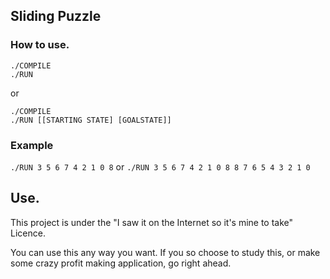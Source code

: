 ## Sliding Puzzle

### How to use.
```
./COMPILE
./RUN
```
or

```
./COMPILE
./RUN [[STARTING STATE] [GOALSTATE]]
```

### Example
```./RUN 3 5 6 7 4 2 1 0 8```
or
```./RUN 3 5 6 7 4 2 1 0 8 8 7 6 5 4 3 2 1 0```

## Use.

This project is under the "I saw it on the Internet so it's mine to take" Licence.
 
You can use this any way you want. If you so choose to study this, or make some crazy profit making application, go right ahead.